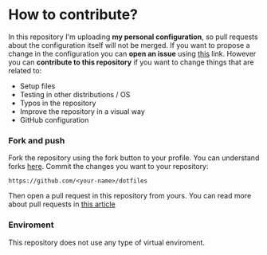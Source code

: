# How to contribute?
In this repository I'm uploading **my personal configuration**, so pull requests about the configuration itself will not be merged. If you want to propose a change in the configuration you can **open an issue** using [this](https://github.com/pblcc/dotfiles/issues/new) link.
However you can **contribute to this repository** if you want to change things that are related to:
* Setup files
* Testing in other distributions / OS
* Typos in the repository
* Improve the repository in a visual way
* GitHub configuration 
### Fork and push
Fork the repository using the fork button to your profile. You can understand forks [here](https://guides.github.com/activities/forking/). Commit the changes you want to your repository:
```
https://github.com/<your-name>/dotfiles
```
Then open a pull request in this repository from yours. You can read more about pull requests in [this article](https://opensource.com/article/19/7/create-pull-request-github)
### Enviroment
This repository does not use any type of virtual enviroment. 
